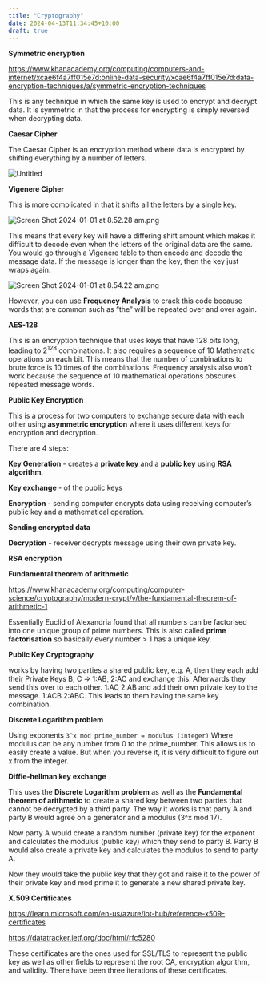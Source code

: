 ```yaml
---
title: "Cryptography"
date: 2024-04-13T11:34:45+10:00
draft: true
---
```


**Symmetric encryption**

https://www.khanacademy.org/computing/computers-and-internet/xcae6f4a7ff015e7d:online-data-security/xcae6f4a7ff015e7d:data-encryption-techniques/a/symmetric-encryption-techniques

This is any technique in which the same key is used to encrypt and decrypt data. It is symmetric in that the process for encrypting is simply reversed when decrypting data.

**Caesar Cipher**

The Caesar Cipher is an encryption method where data is encrypted by shifting everything by a number of letters.

![Untitled](https://prod-files-secure.s3.us-west-2.amazonaws.com/0c6a6719-3fa4-4bdc-98cb-a552932a7132/bab56463-6a6a-4d2e-93ab-7f446ed195cc/Untitled.png)

**Vigenere Cipher**

This is more complicated in that it shifts all the letters by a single key.

![Screen Shot 2024-01-01 at 8.52.28 am.png](https://prod-files-secure.s3.us-west-2.amazonaws.com/0c6a6719-3fa4-4bdc-98cb-a552932a7132/d9551bb5-a6eb-402c-94da-7a781e29cacc/Screen_Shot_2024-01-01_at_8.52.28_am.png)

This means that every key will have a differing shift amount which makes it difficult to decode even when the letters of the original data are the same. You would go through a Vigenere table to then encode and decode the message data. If the message is longer than the key, then the key just wraps again.

![Screen Shot 2024-01-01 at 8.54.22 am.png](https://prod-files-secure.s3.us-west-2.amazonaws.com/0c6a6719-3fa4-4bdc-98cb-a552932a7132/7c2c8631-c690-4b15-8619-7aa8d68376d3/Screen_Shot_2024-01-01_at_8.54.22_am.png)

However, you can use **Frequency Analysis** to crack this code because words that are common such as “the” will be repeated over and over again.

**AES-128**

This is an encryption technique that uses keys that have 128 bits long, leading to $2^{128}$ combinations. It also requires a sequence of 10 Mathematic operations on each bit. This means that the number of combinations to brute force is 10 times of the combinations. Frequency analysis also won’t work because the sequence of 10 mathematical operations obscures repeated message words.

**Public Key Encryption**

This is a process for two computers to exchange secure data with each other using **asymmetric encryption** where it uses different keys for encryption and decryption.

There are 4 steps:

**Key Generation** - creates a **private key** and a **public key** using **RSA algorithm**.

**Key exchange** - of the public keys

**Encryption** - sending computer encrypts data using receiving computer’s public key and a mathematical operation.

**Sending encrypted data**

**Decryption** - receiver decrypts message using their own private key.

**RSA encryption**

**Fundamental theorem of arithmetic**

https://www.khanacademy.org/computing/computer-science/cryptography/modern-crypt/v/the-fundamental-theorem-of-arithmetic-1

Essentially Euclid of Alexandria found that all numbers can be factorised into one unique group of prime numbers. This is also called **prime factorisation** so basically every number > 1 has a unique key.

**Public Key Cryptography**

works by having two parties a shared public key, e.g. A, then they each add their Private Keys B, C ⇒ 1:AB, 2:AC and exchange this. Afterwards they send this over to each other. 1:AC 2:AB and add their own private key to the message. 1:ACB 2:ABC. This leads to them having the same key combination.

**Discrete Logarithm problem**

Using exponents `3^x mod prime_number = modulus (integer)` Where modulus can be any number from 0 to the prime_number. This allows us to easily create a value. But when you reverse it, it is very difficult to figure out x from the integer.

**Diffie-hellman key exchange**

This uses the **Discrete Logarithm problem** as well as the **Fundamental theorem of arithmetic** to create a shared key between two parties that cannot be decrypted by a third party. The way it works is that party A and party B would agree on a generator and a modulus (3^x mod 17).

Now party A would create a random number (private key) for the exponent and calculates the modulus (public key) which they send to party B. Party B would also create a private key and calculates the modulus to send to party A.

Now they would take the public key that they got and raise it to the power of their private key and mod prime it to generate a new shared private key.

**X.509 Certificates**

https://learn.microsoft.com/en-us/azure/iot-hub/reference-x509-certificates

https://datatracker.ietf.org/doc/html/rfc5280

These certificates are the ones used for SSL/TLS to represent the public key as well as other fields to represent the root CA, encryption algorithm, and validity. There have been three iterations of these certificates.
